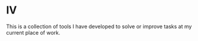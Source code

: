 IV
==
This is a collection of tools I have developed to solve or improve tasks at my current place of work.
